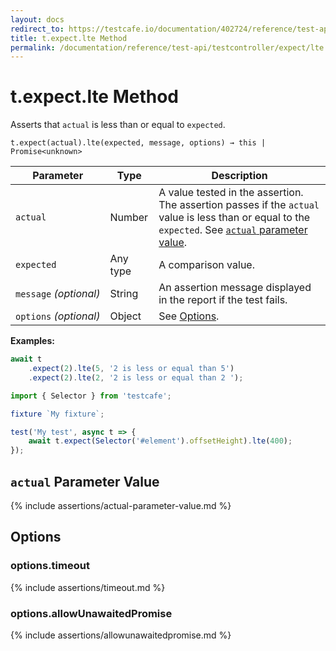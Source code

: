 ```yaml
---
layout: docs
redirect_to: https://testcafe.io/documentation/402724/reference/test-api/testcontroller/expect/lte
title: t.expect.lte Method
permalink: /documentation/reference/test-api/testcontroller/expect/lte.html
---
```

# t.expect.lte Method

Asserts that `actual` is less than or equal to `expected`.

```text
t.expect(actual).lte(expected, message, options) → this | Promise<unknown>
```

Parameter              | Type                                              | Description
---------------------- | ------------------------------------------------- | ------------------------------------------------------------------------------------------------------------------
`actual`             | Number | A value tested in the assertion. The assertion passes if the `actual` value is less than or equal to the `expected`. See [`actual` parameter value](#actual-parameter-value).
`expected`             | Any type | A comparison value.
`message`&#160;*(optional)* | String   | An assertion message displayed in the report if the test fails.
`options`&#160;*(optional)* | Object   | See [Options](#options).

**Examples:**

```js
await t
    .expect(2).lte(5, '2 is less or equal than 5')
    .expect(2).lte(2, '2 is less or equal than 2 ');
```

```js
import { Selector } from 'testcafe';

fixture `My fixture`;

test('My test', async t => {
    await t.expect(Selector('#element').offsetHeight).lte(400);
});
```

## `actual` Parameter Value

{% include assertions/actual-parameter-value.md %}

## Options

### options.timeout

{% include assertions/timeout.md %}

### options.allowUnawaitedPromise

{% include assertions/allowunawaitedpromise.md %}
